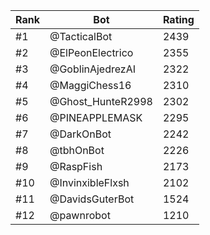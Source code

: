 Rank|Bot|Rating
---|---|---
#1|@TacticalBot|2439
#2|@ElPeonElectrico|2355
#3|@GoblinAjedrezAI|2322
#4|@MaggiChess16|2310
#5|@Ghost_HunteR2998|2302
#6|@PINEAPPLEMASK|2295
#7|@DarkOnBot|2242
#8|@tbhOnBot|2226
#9|@RaspFish|2173
#10|@InvinxibleFlxsh|2102
#11|@DavidsGuterBot|1524
#12|@pawnrobot|1210
